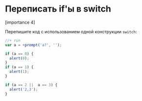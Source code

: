 # Переписать if'ы в switch

[importance 4]

Перепишите код с использованием одной конструкции `switch`:

```js
//+ run
var a = +prompt('a?', '');

if (a == 0) {
  alert(0);
}
if (a == 1) {
  alert(1);
}

if (a == 2 ||  a == 3) {
  alert('2,3');
}
```

